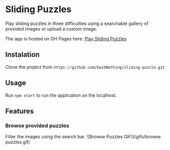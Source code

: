 # Sliding Puzzles

Play sliding puzzles in three difficulties using a searchable gallery of provided images or upload a custom image.

The app is hosted on GH Pages here:
[Play Sliding Puzzles](https://dashnothing.github.io/sliding-puzzle "Play Sliding Puzzles")

## Instalation

Clone the project from `https://github.com/DashNothing/sliding-puzzle.git`

## Usage

Run `npm start` to run the application on the localhost.

## Features

### Browse provided puzzles

Filter the images using the search bar.
![Browse Puzzles GIF](/gifs/browse puzzles.gif)
